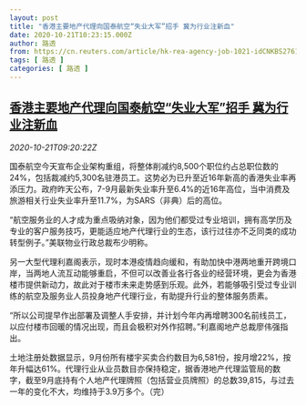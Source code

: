 ```yaml
---
layout: post
title: "香港主要地产代理向国泰航空“失业大军”招手 冀为行业注新血"
date: 2020-10-21T10:23:15.000Z
author: 路透
from: https://cn.reuters.com/article/hk-rea-agency-job-1021-idCNKBS276152
tags: [ 路透 ]
categories: [ 路透 ]
---
```

<!--1603275795000-->
[香港主要地产代理向国泰航空“失业大军”招手 冀为行业注新血](https://cn.reuters.com/article/hk-rea-agency-job-1021-idCNKBS276152)
------

<div>
<div><i>2020-10-21T09:20:22Z</i></div><p>国泰航空今天宣布企业架构重组，将整体削减约8,500个职位约占总职位数的24%，包括裁减约5,300名驻港员工。这势必为已升至近16年新高的香港失业率再添压力。政府昨天公布，7-9月最新失业率升至6.4%的近16年高位，当中消费及旅游相关行业失业率升至11.7%，为SARS（非典）后的高位。</p><p>“航空服务业的人才成为重点吸纳对象，因为他们都受过专业培训，拥有高学历及专业的客户服务技巧，更能适应地产代理行业的生态，该行过往亦不乏同类的成功转型例子。”美联物业行政总裁布少明称。</p><p>另一大型代理利嘉阁表示，现时本港疫情趋向缓和，有助加快中港两地重开跨境口岸，当两地人流互动能够重启，不但可以改善业各行各业的经营环境，更会为香港楼市提供新动力，故此对于楼市未来走势感到乐观。此外，若能够吸引受过专业训练的航空及服务业人员投身地产代理行业，有助提升行业的整体服务质素。</p><p>“所以公司提早作出部署及调整人手安排，并计划今年内再增聘300名前线员工，以应付楼市回暖的情况出现，而且会极积对外作招聘。”利嘉阁地产总裁廖伟强指出。</p><p>土地注册处数据显示，9月份所有楼宇买卖合约数目为6,581份，按月增22%，按年升幅达61%。代理行业从业员数目亦保持稳定，据香港地产代理监管局的数字，截至9月底持有个人地产代理牌照（包括营业员牌照）的总数39,815，与过去一年的变化不大，均维持于3.9万多个。（完）</p>
</div>
